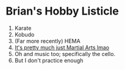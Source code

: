 # Brian's Hobby Listicle

1. Karate
2. Kobudo
3. (Far more recently) HEMA
4. [It's pretty much just Martial Arts lmao](https://ih1.redbubble.net/image.5400531098.2687/raf,360x360,075,t,fafafa:ca443f4786.jpg)
5. Oh and music too; specifically the cello.
6. But I don't practice enough
